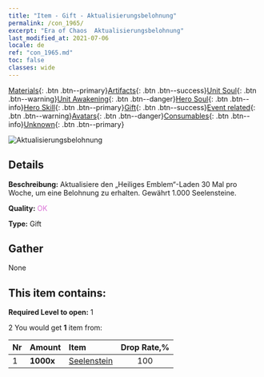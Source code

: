 ```yaml
---
title: "Item - Gift - Aktualisierungsbelohnung"
permalink: /con_1965/
excerpt: "Era of Chaos  Aktualisierungsbelohnung"
last_modified_at: 2021-07-06
locale: de
ref: "con_1965.md"
toc: false
classes: wide
---
```

 [Materials](/ItemsDE/){: .btn .btn--primary}[Artifacts](/ItemsDE/Artifacts/){: .btn .btn--success}[Unit Soul](/ItemsDE/UnitSoul/){: .btn .btn--warning}[Unit Awakening](/ItemsDE/UnitAwakening/){: .btn .btn--danger}[Hero Soul](/ItemsDE/HeroSoul/){: .btn .btn--info}[Hero Skill](/ItemsDE/HeroSkill/){: .btn .btn--primary}[Gift](/ItemsDE/Gift/){: .btn .btn--success}[Event related](/ItemsDE/Events/){: .btn .btn--warning}[Avatars](/ItemsDE/Avatars/){: .btn .btn--danger}[Consumables](/ItemsDE/Consumables/){: .btn .btn--info}[Unknown](/ItemsDE/Unknown/){: .btn .btn--primary}

 ![Aktualisierungsbelohnung](/images/t/shenghui_4.png)

## Details
 **Beschreibung:** Aktualisiere den „Heiliges Emblem“-Laden 30 Mal pro Woche, um eine Belohnung zu erhalten. Gewährt 1.000 Seelensteine.

 **Quality:** <span style="color: #DA70D6">OK</span>

 **Type:** Gift

## Gather

  None

## This item contains:

 **Required Level to open:** 1

 2 You would get **1** item  from:

  | Nr | Amount |     Item    | Drop Rate,% |
  |:---|:-------|:------------|:---------:|
  | 1 |  **1000x** | [Seelenstein ](/ItemsDE/con_923/) | 100 | 
